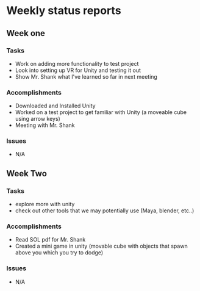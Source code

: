 # Weekly status reports

## Week one

### Tasks
- Work on adding more functionality to test project
- Look into setting up VR for Unity and testing it out
- Show Mr. Shank what I've learned so far in next meeting
### Accomplishments
- Downloaded and Installed Unity
- Worked on a test project to get familiar with Unity (a moveable cube using arrow keys)
- Meeting with Mr. Shank
### Issues
- N/A

## Week Two

### Tasks
- explore more with unity
- check out other tools that we may potentially use (Maya, blender, etc..)
### Accomplishments
- Read SOL pdf for Mr. Shank
- Created a mini game in unity (movable cube with objects that spawn above you which you try to dodge)
### Issues
- N/A
